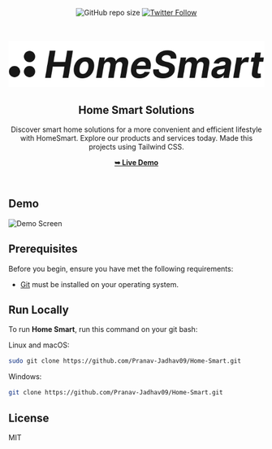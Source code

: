 <div align="center">

![GitHub repo size](https://img.shields.io/github/repo-size/Pranav-Jadhav09/Home-Smart)
[![Twitter Follow](https://img.shields.io/twitter/follow/Pranav_Jadhav09?style=social)](https://twitter.com/Pranav_Jadhav09)

<br />
<br />

<img src="./build/assets/logo.svg" style="width: 150">

<h2 align="center">Home Smart Solutions</h2>
Discover smart home solutions for a more convenient and efficient lifestyle with HomeSmart. Explore our products and services today. Made this projects using Tailwind CSS.

<a href="https://home-smart-website.onrender.com/"><strong>➥ Live Demo</strong></a>

</div>

<br />

## Demo

![Demo Screen](https://cdn3.f-cdn.com/files/download/204560368/2023-07-31%20%282%29.png?fit=crop&height=285&image-optimizer=force&format=webply&width=456%201x,%20https://cdn3.f-cdn.com/files/download/204560368/2023-07-31%20%282%29.png?fit=crop&height=285&image-optimizer=force&format=webply&width=760%202x "Desktop Demo")

## Prerequisites

Before you begin, ensure you have met the following requirements:

- [Git](https://git-scm.com/downloads "Download Git") must be installed on your operating system.

## Run Locally

To run **Home Smart**, run this command on your git bash:

Linux and macOS:

```bash
sudo git clone https://github.com/Pranav-Jadhav09/Home-Smart.git
```

Windows:

```bash
git clone https://github.com/Pranav-Jadhav09/Home-Smart.git
```

## License

MIT
